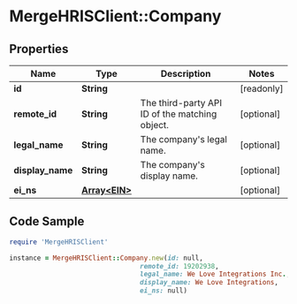 # MergeHRISClient::Company

## Properties

Name | Type | Description | Notes
------------ | ------------- | ------------- | -------------
**id** | **String** |  | [readonly] 
**remote_id** | **String** | The third-party API ID of the matching object. | [optional] 
**legal_name** | **String** | The company&#39;s legal name. | [optional] 
**display_name** | **String** | The company&#39;s display name. | [optional] 
**ei_ns** | [**Array&lt;EIN&gt;**](EIN.md) |  | [optional] 

## Code Sample

```ruby
require 'MergeHRISClient'

instance = MergeHRISClient::Company.new(id: null,
                                 remote_id: 19202938,
                                 legal_name: We Love Integrations Inc.,
                                 display_name: We Love Integrations,
                                 ei_ns: null)
```


